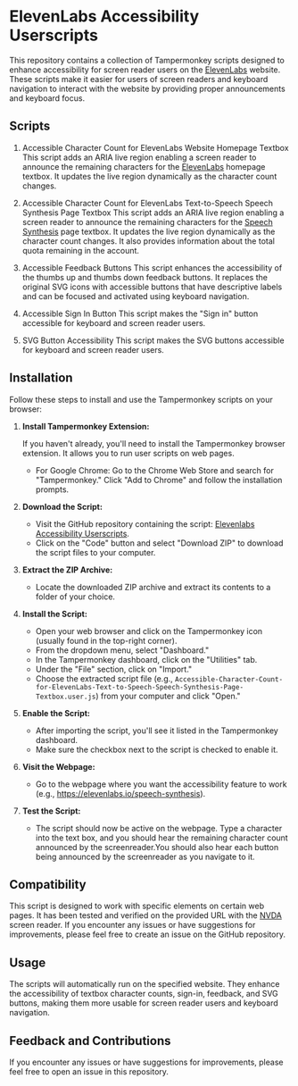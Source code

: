 # ElevenLabs Accessibility Userscripts

This repository contains a collection of Tampermonkey scripts designed to enhance accessibility for screen reader users on the [ElevenLabs](https://elevenlabs.io) website. These scripts make it easier for users of screen readers and keyboard navigation to interact with the website by providing proper announcements and keyboard focus.

## Scripts

1. Accessible Character Count for ElevenLabs Website Homepage Textbox
   This script adds an ARIA live region enabling a screen reader to announce the remaining characters for the [ElevenLabs](https://elevenlabs.io) homepage textbox. It updates the live region dynamically as the character count changes.

2. Accessible Character Count for ElevenLabs Text-to-Speech Speech Synthesis Page Textbox
   This script adds an ARIA live region enabling a screen reader to announce the remaining characters for the [Speech Synthesis](https://elevenlabs.io/speech-synthesis) page textbox. It updates the live region dynamically as the character count changes. It also provides information about the total quota remaining in the account.

3. Accessible Feedback Buttons
   This script enhances the accessibility of the thumbs up and thumbs down feedback buttons. It replaces the original SVG icons with accessible buttons that have descriptive labels and can be focused and activated using keyboard navigation.

4. Accessible Sign In Button
   This script makes the "Sign in" button accessible for keyboard and screen reader users.

5. SVG Button Accessibility
   This script makes the SVG buttons accessible for keyboard and screen reader users.

## Installation

Follow these steps to install and use the Tampermonkey scripts on your browser:

1. **Install Tampermonkey Extension:**

   If you haven't already, you'll need to install the Tampermonkey browser extension. It allows you to run user scripts on web pages.

   - For Google Chrome: Go to the Chrome Web Store and search for "Tampermonkey." Click "Add to Chrome" and follow the installation prompts.

2. **Download the Script:**

   - Visit the GitHub repository containing the script: [Elevenlabs Accessibility Userscripts](https://github.com/dawei-wang/elevenlabs-accessibility-userscripts).
   - Click on the "Code" button and select "Download ZIP" to download the script files to your computer.

3. **Extract the ZIP Archive:**

   - Locate the downloaded ZIP archive and extract its contents to a folder of your choice.

4. **Install the Script:**

   - Open your web browser and click on the Tampermonkey icon (usually found in the top-right corner).
   - From the dropdown menu, select "Dashboard."
   - In the Tampermonkey dashboard, click on the "Utilities" tab.
   - Under the "File" section, click on "Import."
   - Choose the extracted script file (e.g., `Accessible-Character-Count-for-ElevenLabs-Text-to-Speech-Speech-Synthesis-Page-Textbox.user.js`) from your computer and click "Open."

5. **Enable the Script:**

   - After importing the script, you'll see it listed in the Tampermonkey dashboard.
   - Make sure the checkbox next to the script is checked to enable it.

6. **Visit the Webpage:**

   - Go to the webpage where you want the accessibility feature to work (e.g., https://elevenlabs.io/speech-synthesis).

7. **Test the Script:**

   - The script should now be active on the webpage. Type a character into the text box, and you should hear the remaining character count announced by the screenreader.You should also hear each button being announced by the screenreader as you navigate to it.

## Compatibility

This script is designed to work with specific elements on certain web pages. It has been tested and verified on the provided URL with the [NVDA](https://www.nvaccess.org/) screen reader. If you encounter any issues or have suggestions for improvements, please feel free to create an issue on the GitHub repository.

## Usage

The scripts will automatically run on the specified website. They enhance the accessibility of textbox character counts, sign-in, feedback, and SVG buttons, making them more usable for screen reader users and keyboard navigation.

## Feedback and Contributions

If you encounter any issues or have suggestions for improvements, please feel free to open an issue in this repository.
